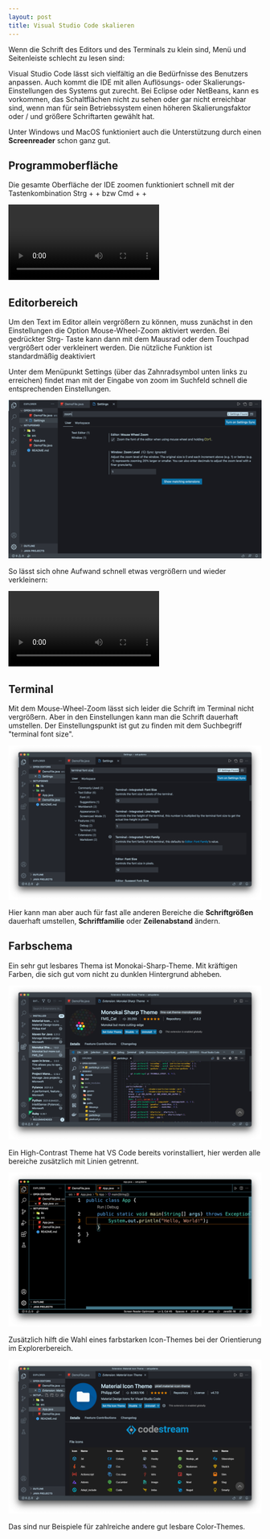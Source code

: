 ```yaml
---
layout: post
title: Visual Studio Code skalieren
---
```


Wenn die Schrift des Editors und des Terminals zu klein sind, Menü und Seitenleiste schlecht zu lesen sind:

Visual Studio Code lässt sich vielfältig an die Bedürfnisse des Benutzers anpassen. Auch kommt die IDE mit allen Auflösungs- oder Skalierungs- Einstellungen des Systems gut zurecht.  Bei Eclipse oder NetBeans,  kann es vorkommen, das Schaltflächen nicht zu sehen oder gar nicht erreichbar sind, wenn man für sein Betriebssystem einen höheren Skalierungsfaktor  oder / und größere Schriftarten gewählt hat.

Unter Windows und MacOS funktioniert auch die Unterstützung durch einen **Screenreader** schon ganz gut.

## Programmoberfläche

Die gesamte Oberfläche der IDE zoomen funktioniert schnell mit der Tastenkombination Strg + + bzw Cmd + +

![Video: IDE Oberfläche zoomen](/assets/images/VSCode-scale-img/vscode-scale_1.mp4)

## Editorbereich

Um den Text im Editor allein vergrößern zu können, muss zunächst in den Einstellungen die Option Mouse-Wheel-Zoom aktiviert werden. Bei gedrückter Strg- Taste kann dann mit dem Mausrad oder dem Touchpad vergrößert oder verkleinert werden. Die nützliche Funktion ist standardmäßig deaktiviert

Unter dem Menüpunkt Settings (über das Zahnradsymbol unten links zu erreichen) findet man mit der Eingabe von zoom im Suchfeld schnell die entsprechenden Einstellungen. 

![image: VS Code Settings for mouse-wheel-zoom](/assets/images/VSCode-scale-img/vscode-scale_0.png)

So lässt sich ohne Aufwand schnell etwas vergrößern und wieder verkleinern:


![Video: VS Code Editor zommen](/assets/images/VSCode-scale-img/vscode-scale_2.mp4)

## Terminal

Mit dem Mouse-Wheel-Zoom lässt sich leider die Schrift im Terminal nicht vergrößern. Aber in den Einstellungen kann man die Schrift dauerhaft umstellen. Der Einstellungspunkt ist gut zu finden mit dem Suchbegriff "terminal font size".

![image: VS Code settings for terminal-font-size](/assets/images/VSCode-scale-img/vscode-scale_1.png)

Hier kann man aber auch für fast alle anderen Bereiche  die **Schriftgrößen** dauerhaft umstellen, **Schriftfamilie** oder **Zeilenabstand** ändern.

## Farbschema

Ein sehr gut lesbares Thema ist Monokai-Sharp-Theme. Mit kräftigen Farben, die sich gut vom nicht zu dunklen Hintergrund abheben.

![image: VS Code install theme](/assets/images/VSCode-scale-img/vscode-scale_2.png)

Ein High-Contrast Theme hat VS Code bereits vorinstalliert, hier werden alle bereiche zusätzlich mit Linien getrennt.

![image: VS Code high-contrast-theme](/assets/images/VSCode-scale-img/vscode-scale_3.png)

Zusätzlich hilft die Wahl eines farbstarken Icon-Themes bei der Orientierung im Explorerbereich.

![image: VS Code install icon-theme](/assets/images/VSCode-scale-img/vscode-scale_4.png)

Das sind nur Beispiele für zahlreiche andere gut lesbare Color-Themes.
